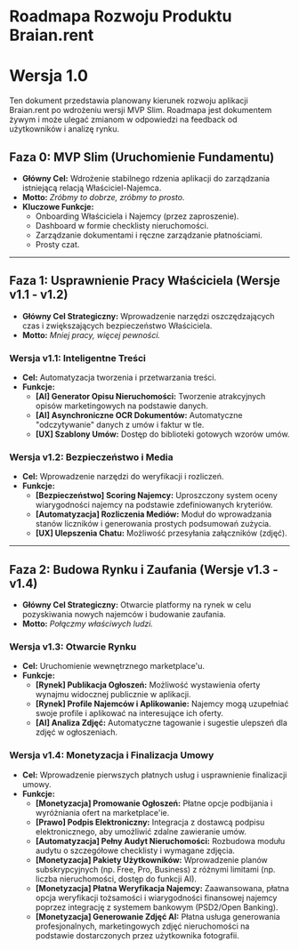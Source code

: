 # Roadmapa Rozwoju Produktu Braian.rent

# Wersja 1.0

Ten dokument przedstawia planowany kierunek rozwoju aplikacji Braian.rent po wdrożeniu wersji MVP Slim. Roadmapa jest dokumentem żywym i może ulegać zmianom w odpowiedzi na feedback od użytkowników i analizę rynku.

## Faza 0: MVP Slim (Uruchomienie Fundamentu)

- **Główny Cel:** Wdrożenie stabilnego rdzenia aplikacji do zarządzania istniejącą relacją Właściciel-Najemca.
- **Motto:** _Zróbmy to dobrze, zróbmy to prosto._
- **Kluczowe Funkcje:**
  - Onboarding Właściciela i Najemcy (przez zaproszenie).
  - Dashboard w formie checklisty nieruchomości.
  - Zarządzanie dokumentami i ręczne zarządzanie płatnościami.
  - Prosty czat.

---

## Faza 1: Usprawnienie Pracy Właściciela (Wersje v1.1 - v1.2)

- **Główny Cel Strategiczny:** Wprowadzenie narzędzi oszczędzających czas i zwiększających bezpieczeństwo Właściciela.
- **Motto:** _Mniej pracy, więcej pewności._

### **Wersja v1.1: Inteligentne Treści**

- **Cel:** Automatyzacja tworzenia i przetwarzania treści.
- **Funkcje:**
  - **[AI] Generator Opisu Nieruchomości:** Tworzenie atrakcyjnych opisów marketingowych na podstawie danych.
  - **[AI] Asynchroniczne OCR Dokumentów:** Automatyczne "odczytywanie" danych z umów i faktur w tle.
  - **[UX] Szablony Umów:** Dostęp do biblioteki gotowych wzorów umów.

### **Wersja v1.2: Bezpieczeństwo i Media**

- **Cel:** Wprowadzenie narzędzi do weryfikacji i rozliczeń.
- **Funkcje:**
  - **[Bezpieczeństwo] Scoring Najemcy:** Uproszczony system oceny wiarygodności najemcy na podstawie zdefiniowanych kryteriów.
  - **[Automatyzacja] Rozliczenia Mediów:** Moduł do wprowadzania stanów liczników i generowania prostych podsumowań zużycia.
  - **[UX] Ulepszenia Chatu:** Możliwość przesyłania załączników (zdjęć).

---

## Faza 2: Budowa Rynku i Zaufania (Wersje v1.3 - v1.4)

- **Główny Cel Strategiczny:** Otwarcie platformy na rynek w celu pozyskiwania nowych najemców i budowanie zaufania.
- **Motto:** _Połączmy właściwych ludzi._

### **Wersja v1.3: Otwarcie Rynku**

- **Cel:** Uruchomienie wewnętrznego marketplace'u.
- **Funkcje:**
  - **[Rynek] Publikacja Ogłoszeń:** Możliwość wystawienia oferty wynajmu widocznej publicznie w aplikacji.
  - **[Rynek] Profile Najemców i Aplikowanie:** Najemcy mogą uzupełniać swoje profile i aplikować na interesujące ich oferty.
  - **[AI] Analiza Zdjęć:** Automatyczne tagowanie i sugestie ulepszeń dla zdjęć w ogłoszeniach.

### **Wersja v1.4: Monetyzacja i Finalizacja Umowy**

- **Cel:** Wprowadzenie pierwszych płatnych usług i usprawnienie finalizacji umowy.
- **Funkcje:**
  - **[Monetyzacja] Promowanie Ogłoszeń:** Płatne opcje podbijania i wyróżniania ofert na marketplace'ie.
  - **[Prawo] Podpis Elektroniczny:** Integracja z dostawcą podpisu elektronicznego, aby umożliwić zdalne zawieranie umów.
  - **[Automatyzacja] Pełny Audyt Nieruchomości:** Rozbudowa modułu audytu o szczegółowe checklisty i wymagane zdjęcia.
  - **[Monetyzacja] Pakiety Użytkowników:** Wprowadzenie planów subskrypcyjnych (np. Free, Pro, Business) z różnymi limitami (np. liczba nieruchomości, dostęp do funkcji AI).
  - **[Monetyzacja] Płatna Weryfikacja Najemcy:** Zaawansowana, płatna opcja weryfikacji tożsamości i wiarygodności finansowej najemcy poprzez integrację z systemem bankowym (PSD2/Open Banking).
  - **[Monetyzacja] Generowanie Zdjęć AI:** Płatna usługa generowania profesjonalnych, marketingowych zdjęć nieruchomości na podstawie dostarczonych przez użytkownika fotografii.
